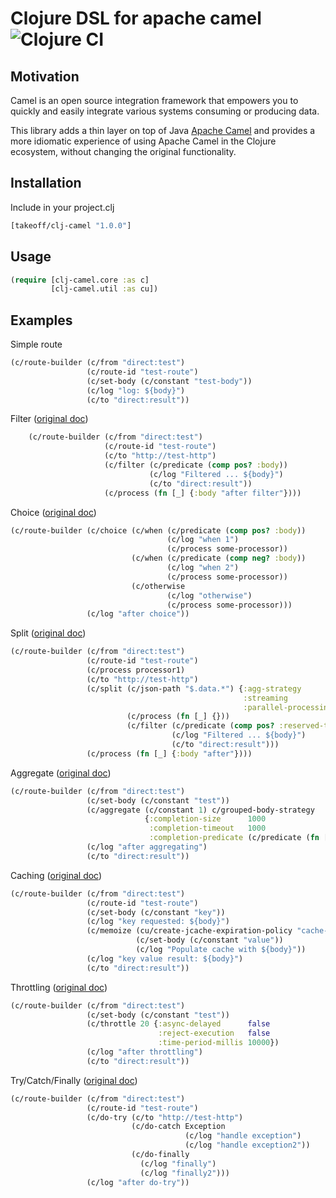 # Clojure DSL for apache camel ![Clojure CI](https://github.com/TakeoffTech/clj-camel/workflows/Clojure%20CI/badge.svg)

## Motivation

Camel is an open source integration framework that empowers you to quickly and easily integrate various systems consuming or producing data.

This library adds a thin layer on top of Java [Apache Camel](https://camel.apache.org) and 
provides a more idiomatic experience of using Apache Camel in the Clojure ecosystem, without changing the original functionality.


## Installation

Include in your project.clj

```clojure
[takeoff/clj-camel "1.0.0"]
```


## Usage

```clojure
(require [clj-camel.core :as c]
         [clj-camel.util :as cu])
```

## Examples

Simple route
```clojure
(c/route-builder (c/from "direct:test")
                 (c/route-id "test-route")
                 (c/set-body (c/constant "test-body"))
                 (c/log "log: ${body}")
                 (c/to "direct:result"))
```

Filter ([original doc](https://camel.apache.org/components/latest/eips/filter-eip.html))
```clojure
    (c/route-builder (c/from "direct:test")
                     (c/route-id "test-route")
                     (c/to "http://test-http")
                     (c/filter (c/predicate (comp pos? :body))
                               (c/log "Filtered ... ${body}")
                               (c/to "direct:result"))
                     (c/process (fn [_] {:body "after filter"})))
```

Choice ([original doc](https://camel.apache.org/components/latest/eips/choice-eip.html))
```clojure
(c/route-builder (c/choice (c/when (c/predicate (comp pos? :body))
                                   (c/log "when 1")
                                   (c/process some-processor))
                           (c/when (c/predicate (comp neg? :body))
                                   (c/log "when 2")
                                   (c/process some-processor))
                           (c/otherwise
                                   (c/log "otherwise")
                                   (c/process some-processor)))
                 (c/log "after choice"))
```

Split ([original doc](https://camel.apache.org/components/latest/eips/split-eip.html))
```clojure
(c/route-builder (c/from "direct:test")
                 (c/route-id "test-route")
                 (c/process processor1)
                 (c/to "http://test-http")
                 (c/split (c/json-path "$.data.*") {:agg-strategy        c/grouped-exchange-strategy
                                                    :streaming           true
                                                    :parallel-processing true}
                          (c/process (fn [_] {}))
                          (c/filter (c/predicate (comp pos? :reserved-today :body))
                                    (c/log "Filtered ... ${body}")
                                    (c/to "direct:result")))
                 (c/process (fn [_] {:body "after"})))
```

Aggregate ([original doc](https://camel.apache.org/components/latest/eips/aggregate-eip.html))
```clojure
(c/route-builder (c/from "direct:test")
                 (c/set-body (c/constant "test"))
                 (c/aggregate (c/constant 1) c/grouped-body-strategy
                              {:completion-size      1000
                               :completion-timeout   1000
                               :completion-predicate (c/predicate (fn [_] true))})
                 (c/log "after aggregating")
                 (c/to "direct:result"))
```
Caching ([original doc](https://camel.apache.org/components/latest/jcache-component.html))
```clojure
(c/route-builder (c/from "direct:test")
                 (c/route-id "test-route")
                 (c/set-body (c/constant "key"))
                 (c/log "key requested: ${body}")
                 (c/memoize (cu/create-jcache-expiration-policy "cache-name" 60)
                            (c/set-body (c/constant "value"))
                            (c/log "Populate cache with ${body}"))
                 (c/log "key value result: ${body}")
                 (c/to "direct:result"))
```
Throttling ([original doc](https://camel.apache.org/components/latest/eips/throttle-eip.html))
```clojure
(c/route-builder (c/from "direct:test")
                 (c/set-body (c/constant "test"))
                 (c/throttle 20 {:async-delayed      false
                                 :reject-execution   false
                                 :time-period-millis 10000})
                 (c/log "after throttling")
                 (c/to "direct:result"))
``` 
Try/Catch/Finally ([original doc](https://camel.apache.org/manual/latest/try-catch-finally.html))
```clojure
(c/route-builder (c/from "direct:test")
                 (c/route-id "test-route")
                 (c/do-try (c/to "http://test-http")
                           (c/do-catch Exception
                                       (c/log "handle exception")
                                       (c/log "handle exception2"))
                           (c/do-finally
                             (c/log "finally")
                             (c/log "finally2")))
                 (c/log "after do-try"))
```
